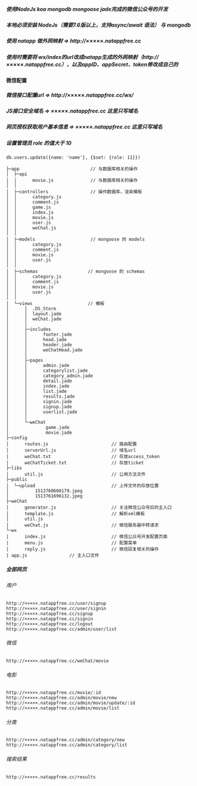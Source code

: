 ##### 使用NodeJs koa mongodb mongoose jade完成的微信公众号的开发
##### 本地必须安装 NodeJs（需要7.6版以上，支持async/await 语法） 与 mongodb
##### 使用 natapp 做外网映射 => http://×××××.natappfree.cc
##### 使用时需要将 wx/index的url改成natapp生成的外网映射（http://×××××.natappfree.cc），以及appID、appSecret、token修改成自己的
####  微信配置
##### 微信接口配置url             => http://×××××.natappfree.cc/wx/
##### JS接口安全域名              => ×××××.natappfree.cc    这里只写域名
##### 网页授权获取用户基本信息     => ×××××.natappfree.cc    这里只写域名
##### 设置管理员 role 的值大于 10
    db.users.update({name: 'name'}, {$set: {role: 11}})
```
├─app                           // 与数据库相关的操作
│  ├─api
│  │      movie.js              // 与数据库相关的操作
│  │      
│  ├─controllers                // 操作数据库，渲染模板
│  │      category.js
│  │      comment.js
│  │      game.js
│  │      index.js
│  │      movie.js
│  │      user.js
│  │      weChat.js
│  │      
│  ├─models                     // mongoose 的 models
│  │      category.js           
│  │      comment.js
│  │      movie.js
│  │      user.js
│  │      
│  ├─schemas                   // mongoose 的 schemas   
│  │      category.js
│  │      comment.js
│  │      movie.js
│  │      user.js
│  │      
│  └─views                     // 模板   
│      │  .DS_Store
│      │  layout.jade
│      │  weChat.jade
│      │  
│      ├─includes
│      │      footer.jade
│      │      head.jade
│      │      header.jade
│      │      weChatHead.jade
│      │      
│      ├─pages
│      │      admin.jade
│      │      categorylist.jade
│      │      category_admin.jade
│      │      detail.jade
│      │      index.jade
│      │      list.jade
│      │      results.jade
│      │      signin.jade
│      │      signup.jade
│      │      userlist.jade
│      │      
│      └─weChat
│              game.jade
│              movie.jade   
├─config                            
│      routes.js                        // 路由配置
│      serverUrl.js                     // 域名url
│      weChat.txt                       // 存放access_token
│      weChatTicket.txt                 // 存放ticket
├─libs
│      util.js                          // 公用方法文件
├─public
│  └─upload                             // 上传文件的存放位置
│          1513760608179.jpeg
│          1513761696132.jpeg
├─weChat
│      generator.js                     // 关注微信公众号后的主入口
│      template.js                      // 解析xml模板
│      util.js
│      weChat.js                        // 微信服务器中转请求
└─wx
|      index.js                         // 微信公众号开发配置页面
|      menu.js                          // 配置菜单
|      reply.js                         // 微信回复相关的操作
| app.js                // 主入口文件
```

##### 全部网页
###### 用户    
    http://×××××.natappfree.cc/user/signup
    http://×××××.natappfree.cc/user/signin
    http://×××××.natappfree.cc/signup
    http://×××××.natappfree.cc/signin
    http://×××××.natappfree.cc/logout
    http://×××××.natappfree.cc/admin/user/list
###### 微信   
    http://×××××.natappfree.cc/weChat/movie
###### 电影
    http://×××××.natappfree.cc/movie/:id
    http://×××××.natappfree.cc/admin/movie/new
    http://×××××.natappfree.cc/admin/movie/update/:id
    http://×××××.natappfree.cc/admin/movie/list
###### 分类
    http://×××××.natappfree.cc/admin/category/new
    http://×××××.natappfree.cc/admin/category/list
###### 搜索结果
    http://×××××.natappfree.cc/results
